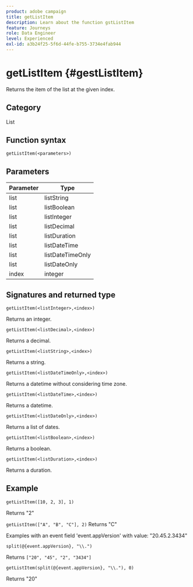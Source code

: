 ```yaml
---
product: adobe campaign
title: getListItem
description: Learn about the function gstListItem
feature: Journeys
role: Data Engineer
level: Experienced
exl-id: a3b24f25-5f6d-44fe-b755-3734e4fab944
---
```

# getListItem {#gestListItem}

Returns the item of the list at the given index.

## Category

List

## Function syntax

`getListItem(<parameters>)`

## Parameters

| Parameter | Type             |
|-----------|------------------|
| list      | listString       |
| list      | listBoolean      |
| list      | listInteger      |
| list      | listDecimal      |
| list      | listDuration     |
| list      | listDateTime     |
| list      | listDateTimeOnly |
| list      | listDateOnly     |
| index   | integer          |

## Signatures and returned type

`getListItem(<listInteger>,<index>)`

Returns an integer.

`getListItem(<listDecimal>,<index>)`

Returns a decimal.

`getListItem(<listString>,<index>)`

Returns a string.

`getListItem(<listDateTimeOnly>,<index>)`

Returns a datetime without considering time zone.

`getListItem(<listDateTime>,<index>)`

Returns a datetime.

`getListItem(<listDateOnly>,<index>)`

Returns a list of dates.

`getListItem(<listBoolean>,<index>)`

Returns a boolean.

`getListItem(<listDuration>,<index>)`

Returns a duration.

## Example

`getListItem([10, 2, 3], 1)`

Returns "2"

`getListItem(["A", "B", "C"], 2)`
Returns "C"

Examples with an event field 'event.appVersion' with value: "20.45.2.3434"

`split(@{event.appVersion}, "\\.")`

Returns `["20", "45", "2", "3434"]`

`getListItem(split(@{event.appVersion}, "\\."), 0)`

Returns "20"
